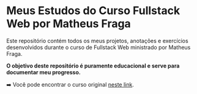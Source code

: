 # Meus Estudos do Curso Fullstack Web por Matheus Fraga

Este repositório contém todos os meus projetos, anotações e exercícios desenvolvidos durante o curso de Fullstack Web ministrado por Matheus Fraga.

**O objetivo deste repositório é puramente educacional e serve para documentar meu progresso.**

➡️ Você pode encontrar o curso original [neste link](https://sujeitoprogramador.com/fullstackpro/).
